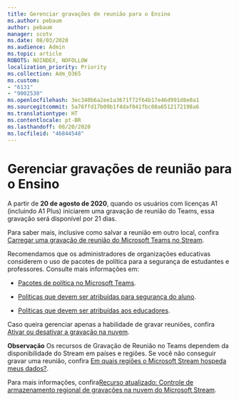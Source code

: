 ```yaml
---
title: Gerenciar gravações de reunião para o Ensino
ms.author: pebaum
author: pebaum
manager: scotv
ms.date: 08/03/2020
ms.audience: Admin
ms.topic: article
ROBOTS: NOINDEX, NOFOLLOW
localization_priority: Priority
ms.collection: Adm_O365
ms.custom:
- "6131"
- "9002530"
ms.openlocfilehash: 3ec340b6a2ee1a3671f72f64b17e46d991d8e0a1
ms.sourcegitcommit: 5a76ffd17b09b1f4daf041fbc08a6512172198a6
ms.translationtype: HT
ms.contentlocale: pt-BR
ms.lasthandoff: 08/20/2020
ms.locfileid: "46844548"
---
```

# <a name="manage-meeting-recordings-for-education"></a>Gerenciar gravações de reunião para o Ensino

A partir de **20 de agosto de 2020**, quando os usuários com licenças A1 (incluindo A1 Plus) iniciarem uma gravação de reunião do Teams, essa gravação será disponível por 21 dias.

Para saber mais, inclusive como salvar a reunião em outro local, confira [Carregar uma gravação de reunião do Microsoft Teams no Stream](https://docs.microsoft.com/stream/portal-upload-teams-meeting-recording).

Recomendamos que os administradores de organizações educativas considerem o uso de pacotes de política para a segurança de estudantes e professores. Consulte mais informações em:

- [Pacotes de política no Microsoft Teams](https://docs.microsoft.com/microsoftteams/policy-packages-edu#policy-packages-in-microsoft-teams).  
    
- [Políticas que devem ser atribuídas para segurança do aluno](https://docs.microsoft.com/microsoftteams/policy-packages-edu#policies-that-should-be-assigned-for-student-safety).

- [Políticas que devem ser atribuídas aos educadores](https://docs.microsoft.com/microsoftteams/policy-packages-edu#policies-that-should-be-assigned-for-educators).

Caso queira gerenciar apenas a habilidade de gravar reuniões, confira [Ativar ou desativar a gravação na nuvem](https://docs.microsoft.com/microsoftteams/cloud-recording#turn-on-or-turn-off-cloud-recording).  

**Observação** Os recursos de Gravação de Reunião no Teams dependem da disponibilidade do Stream em países e regiões. Se você não conseguir gravar uma reunião, confira [Em quais regiões o Microsoft Stream hospeda meus dados?](https://docs.microsoft.com/stream/faq#which-regions-does-microsoft-stream-host-my-data-in). 

Para mais informações, confira[Recurso atualizado: Controle de armazenamento regional de gravações na nuvem do Microsoft Stream](https://admin.microsoft.com/AdminPortal/Home#/MessageCenter?id=MC214327).